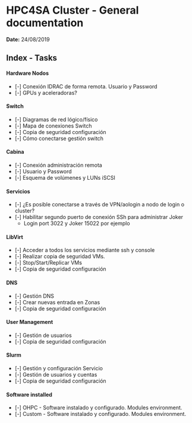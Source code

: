 # HPC4SA Cluster - General documentation
**Date:** 24/08/2019

## Index - Tasks

#### Hardware Nodos
- [-] Conexión IDRAC de forma remota. Usuario y Password
- [-] GPUs y aceleradoras?

#### Switch
- [-] Diagramas de red lógico/físico
- [-] Mapa de conexiones Switch
- [-] Copia de seguridad configuración
- [-] Cómo conectarse gestión switch

#### Cabina
- [-] Conexión administración remota
- [-] Usuario y Password
- [-] Esquema de volúmenes y LUNs iSCSI

#### Servicios
- [-] ¿Es posible conectarse a través de VPN/aologin a nodo de login o cluster?
- [-] Habilitar segundo puerto de conexión SSh para administrar Joker
	-  Login port 3022 y Joker 15022 por ejemplo

#### LibVirt
- [-] Acceder a todos los servicios mediante ssh y console
- [-] Realizar copia de seguridad VMs.
- [-] Stop/Start/Replicar VMs
- [-] Copia de seguridad configuración

#### DNS
- [-] Gestión DNS
- [-] Crear nuevas entrada en Zonas
- [-] Copia de seguridad configuración

#### User Management

- [-] Gestión de usuarios
- [-] Copia de seguridad configuración

#### Slurm

- [-] Gestión y configuración Servicio
- [-] Gestión de usuarios y cuentas
- [-] Copia de seguridad configuración

#### Software installed
- [-] OHPC - Software instalado y configurado. Modules environment.
- [-] Custom - Software instalado y configurado. Modules environment.
